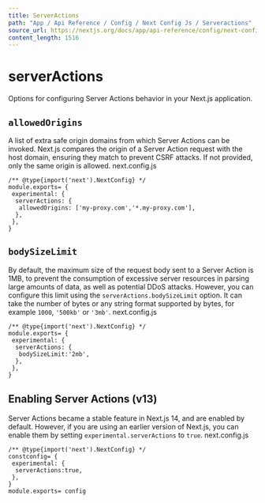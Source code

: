 ```yaml
---
title: ServerActions
path: "App / Api Reference / Config / Next Config Js / Serveractions"
source_url: https://nextjs.org/docs/app/api-reference/config/next-config-js/serverActions
content_length: 1516
---
```


# serverActions
Options for configuring Server Actions behavior in your Next.js application.
## `allowedOrigins`
A list of extra safe origin domains from which Server Actions can be invoked. Next.js compares the origin of a Server Action request with the host domain, ensuring they match to prevent CSRF attacks. If not provided, only the same origin is allowed.
next.config.js
```
/** @type{import('next').NextConfig} */
module.exports= {
 experimental: {
  serverActions: {
   allowedOrigins: ['my-proxy.com','*.my-proxy.com'],
  },
 },
}
```

## `bodySizeLimit`
By default, the maximum size of the request body sent to a Server Action is 1MB, to prevent the consumption of excessive server resources in parsing large amounts of data, as well as potential DDoS attacks.
However, you can configure this limit using the `serverActions.bodySizeLimit` option. It can take the number of bytes or any string format supported by bytes, for example `1000`, `'500kb'` or `'3mb'`.
next.config.js
```
/** @type{import('next').NextConfig} */
module.exports= {
 experimental: {
  serverActions: {
   bodySizeLimit:'2mb',
  },
 },
}
```

## Enabling Server Actions (v13)
Server Actions became a stable feature in Next.js 14, and are enabled by default. However, if you are using an earlier version of Next.js, you can enable them by setting `experimental.serverActions` to `true`.
next.config.js
```
/** @type{import('next').NextConfig} */
constconfig= {
 experimental: {
  serverActions:true,
 },
}
module.exports= config
```
